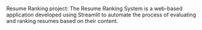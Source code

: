 Resume Ranking project:
The Resume Ranking System is a web-based application developed using Streamlit to automate the process of evaluating and ranking resumes based on their content.
